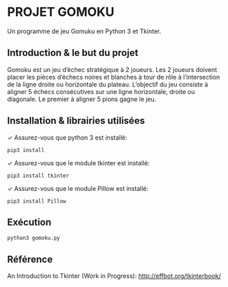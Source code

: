 # PROJET GOMOKU

Un programme de jeu Gomuku en Python 3 et Tkinter.
## Introduction & le but du projet
Gomoku est un jeu d’échec stratégique à 2 joueurs. Les 2 joueurs doivent placer les pièces d’échecs noires et blanches à tour de rôle à l’intersection de la ligne droite ou horizontale du plateau. L’objectif du jeu consiste à aligner 5 échecs consécutives sur une ligne horizontale, droite ou diagonale. Le premier à aligner 5 pions gagne le jeu.
## Installation & librairies utilisées
✓ Assurez-vous que python 3 est installé:
```shell
pip3 install 
```
✓ Assurez-vous que le module tkinter est installé:
```shell
pip3 install tkinter
```
✓ Assurez-vous que le module Pillow est installé:
```shell
pip3 install Pillow
```
## Exécution
```shell
python3 gomoku.py
```
## Référence
An Introduction to Tkinter (Work in Progress): http://effbot.org/tkinterbook/
